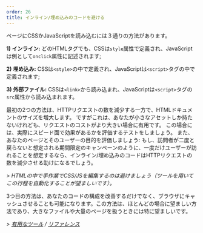 ```yaml
---
order: 26
title: インライン/埋め込みのコードを避ける
---
```


ページにCSSかJavaScriptを読み込むには３通りの方法があります。

**1) インライン:** どのHTMLタグでも、CSSは`style`属性で定義され、JavaScriptは例として`onclick`属性に記述されます;

**2) 埋め込み:** CSSは`<style>`の中で定義され、JavaScriptは`<script>`タグの中で定義されます;

**3) 外部ファイル:** CSSは`<link>`から読み込まれ、JavaScriptは`<script>`タグの`src`属性から読み込まれます。

最初の2つの方法は、HTTPリクエストの数を減少する一方で、HTMLドキュメントのサイズを増大します。 ですがこれは、あなたが小さなアセットしか持たないけれども、リクエストのコストがより大きい場合に有用です。 この場合には、実際にスピード面で効果があるかを評価するテストをしましょう。 また、あなたのページとそのユーザーの目的を評価しましょう: もし、訪問者が二度と戻らないと想定される期間限定のキャンペーンのように、一度だけユーザーが訪れることを想定するなら、インライン/埋め込みのコードはHTTPリクエストの数を減少させる助けになるでしょう。

*> HTMLの中で手作業でCSS/JSを編集するのは避けましょう（ツールを用いてこの行程を自動化することが望ましいです）。*

3つ目の方法は、あなたのコードの構成を改善するだけでなく、ブラウザにキャッシュさせることも可能になります。この方法は、ほとんどの場合に望ましい方法であり、大きなファイルや大量のページを扱うときには特に望ましいです。

*> [有用なツール](https://github.com/zenorocha/browser-diet/wiki/Tools#wiki-avoid-inlineembedded-code) / [リファレンス](https://github.com/zenorocha/browser-diet/wiki/References#avoid-inlineembedded-code)*
